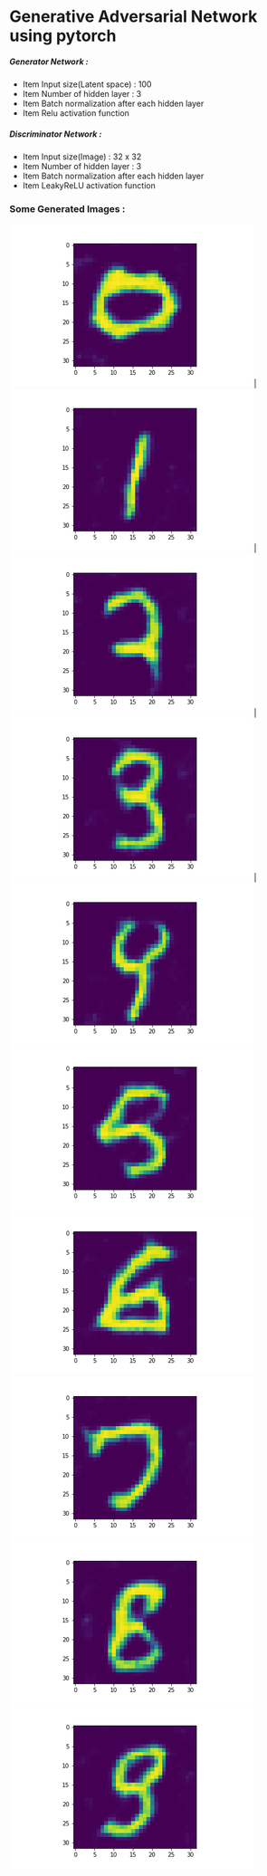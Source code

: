 # Generative Adversarial Network using pytorch 

##### Generator Network : 
* Item Input size(Latent space) : 100
* Item Number of hidden layer : 3
* Item Batch normalization after each hidden layer 
* Item Relu activation function

##### Discriminator Network : 
* Item Input size(Image) : 32 x 32 
* Item Number of hidden layer : 3
* Item Batch normalization after each hidden layer 
* Item LeakyReLU activation function

### Some Generated Images  :

![GitHub Logo](https://github.com/karimkalimu/Machine_learning_Algorithms/blob/master/GAN_pytorch/Images/zero.png)|
![GitHub Logo](https://github.com/karimkalimu/Machine_learning_Algorithms/blob/master/GAN_pytorch/Images/one.png)|
![GitHub Logo](https://github.com/karimkalimu/Machine_learning_Algorithms/blob/master/GAN_pytorch/Images/two.png)|
![GitHub Logo](https://github.com/karimkalimu/Machine_learning_Algorithms/blob/master/GAN_pytorch/Images/three.png)|
![GitHub Logo](https://github.com/karimkalimu/Machine_learning_Algorithms/blob/master/GAN_pytorch/Images/four.png)
![GitHub Logo](https://github.com/karimkalimu/Machine_learning_Algorithms/blob/master/GAN_pytorch/Images/five.png)
![GitHub Logo](https://github.com/karimkalimu/Machine_learning_Algorithms/blob/master/GAN_pytorch/Images/six.png)
![GitHub Logo](https://github.com/karimkalimu/Machine_learning_Algorithms/blob/master/GAN_pytorch/Images/Image11.png)
![GitHub Logo](https://github.com/karimkalimu/Machine_learning_Algorithms/blob/master/GAN_pytorch/Images/eight.png)
![GitHub Logo](https://github.com/karimkalimu/Machine_learning_Algorithms/blob/master/GAN_pytorch/Images/nine.png)

